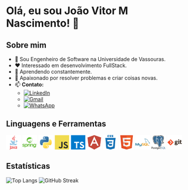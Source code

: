 # Olá, eu sou João Vitor M Nascimento! 👋

## Sobre mim
- 📘 Sou Engenheiro de Software na Universidade de Vassouras.
- :heart: Interessado em desenvolvimento FullStack.
- :seedling: Aprendendo constantemente.
- :dash: Apaixonado por resolver problemas e criar coisas novas.
- :mailbox: **Contato:**
  - [![LinkedIn](https://img.shields.io/badge/LinkedIn-blue?logo=Linkedin&logoColor=white)](https://www.linkedin.com/in/joao-vitor-monsores-do-nascimento-956340143)
  - [![Gmail](https://img.shields.io/badge/Gmail-red?logo=Gmail&logoColor=white)](mailto:monsoresjoaovitor@gmail.com)
  - [![WhatsApp](https://img.shields.io/badge/WhatsApp-25D366?style=for-the-badge&logo=whatsapp&logoColor=white)](https://wa.me/+5524981389459)

## Linguagens e Ferramentas
<img src="https://github.com/devicons/devicon/blob/master/icons/java/java-original-wordmark.svg" alt="Java" width="40" height="40"> <img src="https://github.com/devicons/devicon/blob/master/icons/spring/spring-original-wordmark.svg" alt="Spring" width="40" height="40"> <img src="https://github.com/devicons/devicon/blob/master/icons/python/python-original.svg" alt="Python" width="40" height="40"> <img src="https://github.com/devicons/devicon/blob/master/icons/javascript/javascript-original.svg" alt="JavaScript" width="40" height="40"> <img src="https://github.com/devicons/devicon/blob/master/icons/typescript/typescript-original.svg" alt="TypeScript" width="40" height="40"> <img src="https://github.com/devicons/devicon/blob/master/icons/angularjs/angularjs-plain.svg" alt="Angular" width="40" height="40"> <img src="https://github.com/devicons/devicon/blob/master/icons/css3/css3-plain-wordmark.svg" alt="CSS3" width="40" height="40"> <img src="https://github.com/devicons/devicon/blob/master/icons/html5/html5-original.svg" alt="HTML5" width="40" height="40"> <img src="https://github.com/devicons/devicon/blob/master/icons/mysql/mysql-original-wordmark.svg" alt="MySQL" width="40" height="40"> <img src="https://github.com/devicons/devicon/blob/master/icons/postgresql/postgresql-original-wordmark.svg" alt="PostgreSQL" width="40" height="40"> <img src="https://github.com/devicons/devicon/blob/master/icons/git/git-original-wordmark.svg" alt="Git" width="40" height="40">

## Estatísticas
![Top Langs](https://github-readme-stats.vercel.app/api/top-langs/?username=joaovitormp1998&layout=compact&theme=vision-friendly-dark)
![GitHub Streak](http://github-readme-streak-stats.herokuapp.com?user=joaovitormp1998&theme=dark&date_format=M%20j%5B%2C%20Y%5D)
